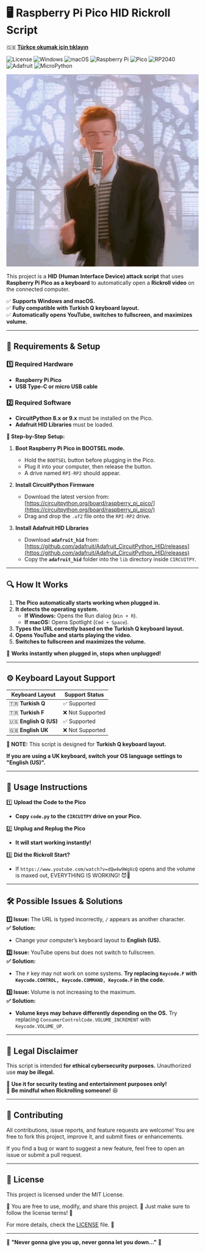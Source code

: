 # 🖥️ Raspberry Pi Pico HID Rickroll Script

🇬🇧 **[Türkçe okumak için tıklayın](#)**  

![License](https://img.shields.io/github/license/cagatayuresin/Pico-Rickroll-HID) ![Windows](https://img.shields.io/badge/Windows-Supported-brightgreen?logo=windows) ![macOS](https://img.shields.io/badge/macOS-Supported-brightgreen?logo=apple) ![Raspberry Pi](https://img.shields.io/badge/Raspberry%20Pi-Supported-red?logo=raspberrypi&logoColor=white) ![Pico](https://img.shields.io/badge/Pico-RP2040-orange?logo=raspberrypi&logoColor=white) ![RP2040](https://img.shields.io/badge/RP2040-Microcontroller-blue?logo=raspberrypi&logoColor=white) ![Adafruit](https://img.shields.io/badge/Powered%20by-Adafruit-red?logo=adafruit&logoColor=white) ![MicroPython](https://img.shields.io/badge/MicroPython-Compatible-orange?logo=micropython&logoColor=white)

![Pico Rickroll in Action](rickroll-roll.gif)

This project is a **HID (Human Interface Device) attack script** that uses **Raspberry Pi Pico as a keyboard** to automatically open a **Rickroll video** on the connected computer.  

✅ **Supports Windows and macOS.**  
✅ **Fully compatible with Turkish Q keyboard layout.**  
✅ **Automatically opens YouTube, switches to fullscreen, and maximizes volume.**  

---

## 📌 Requirements & Setup  

### 1️⃣ Required Hardware  

- **Raspberry Pi Pico**  
- **USB Type-C or micro USB cable**  

### 2️⃣ Required Software  

- **CircuitPython 8.x or 9.x** must be installed on the Pico.  
- **Adafruit HID Libraries** must be loaded.  

**📌 Step-by-Step Setup:**  

1. **Boot Raspberry Pi Pico in BOOTSEL mode.**  
   - Hold the `BOOTSEL` button before plugging in the Pico.  
   - Plug it into your computer, then release the button.  
   - A drive named `RPI-RP2` should appear.  

2. **Install CircuitPython Firmware**  
   - Download the latest version from: [https://circuitpython.org/board/raspberry_pi_pico/](https://circuitpython.org/board/raspberry_pi_pico/)  
   - Drag and drop the `.uf2` file onto the `RPI-RP2` drive.  

3. **Install Adafruit HID Libraries**  
   - Download **`adafruit_hid`** from: [https://github.com/adafruit/Adafruit_CircuitPython_HID/releases](https://github.com/adafruit/Adafruit_CircuitPython_HID/releases)  
   - Copy the **`adafruit_hid`** folder into the `lib` directory inside `CIRCUITPY`.  

---

## 🔍 How It Works  

1. **The Pico automatically starts working when plugged in.**  
2. **It detects the operating system.**  
   - **If Windows:** Opens the Run dialog (`Win + R`).  
   - **If macOS:** Opens Spotlight (`Cmd + Space`).  
3. **Types the URL correctly based on the Turkish Q keyboard layout.**  
4. **Opens YouTube and starts playing the video.**  
5. **Switches to fullscreen and maximizes the volume.**  

📢 **Works instantly when plugged in, stops when unplugged!**  

---

## ⚙️ Keyboard Layout Support  

| **Keyboard Layout** | **Support Status** |
|-----------------|----------------|
| 🇹🇷 **Turkish Q** | ✅ Supported |
| 🇹🇷 **Turkish F** | ❌ Not Supported |
| 🇺🇸 **English Q (US)** | ✅ Supported |
| 🇬🇧 **English UK** | ❌ Not Supported |

**📢 NOTE:** This script is designed for **Turkish Q keyboard layout.**  

**If you are using a UK keyboard, switch your OS language settings to "English (US)".**  

---

## 🚀 Usage Instructions  

1️⃣ **Upload the Code to the Pico**  

- **Copy `code.py` to the `CIRCUITPY` drive on your Pico.**  

2️⃣ **Unplug and Replug the Pico**  

- **It will start working instantly!**  

3️⃣ **Did the Rickroll Start?**  

- If `https://www.youtube.com/watch?v=dQw4w9WgXcQ` opens and the volume is maxed out, EVERYTHING IS WORKING! 😈🎵  

---

## 🛠 Possible Issues & Solutions  

**1️⃣ Issue:** The URL is typed incorrectly, `/` appears as another character.  
**✅ Solution:**  

- Change your computer’s keyboard layout to **English (US).**  

**2️⃣ Issue:** YouTube opens but does not switch to fullscreen.  
**✅ Solution:**  

- The `F` key may not work on some systems. **Try replacing `Keycode.F` with `Keycode.CONTROL, Keycode.COMMAND, Keycode.F` in the code.**  

**3️⃣ Issue:** Volume is not increasing to the maximum.  
**✅ Solution:**  

- **Volume keys may behave differently depending on the OS.** Try replacing `ConsumerControlCode.VOLUME_INCREMENT` with `Keycode.VOLUME_UP`.  

---

## 📢 Legal Disclaimer  

This script is intended **for ethical cybersecurity purposes.** Unauthorized use **may be illegal.**  

🔹 **Use it for security testing and entertainment purposes only!**  
🔹 **Be mindful when Rickrolling someone!** 😆  

---

## 🤝 Contributing

All contributions, issue reports, and feature requests are welcome! You are free to fork this project, improve it, and submit fixes or enhancements.

If you find a bug or want to suggest a new feature, feel free to open an issue or submit a pull request.

---

## 📜 License

This project is licensed under the MIT License.

🔹 You are free to use, modify, and share this project.
🔹 Just make sure to follow the license terms! 📜

For more details, check the [LICENSE](LICENSE) file. 🚀

---
🎵 **"Never gonna give you up, never gonna let you down..."** 🎵

